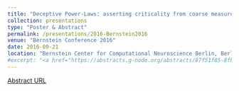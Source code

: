```yaml
---
title: "Deceptive Power-Laws: asserting criticality from coarse measures"
collection: presentations
type: "Poster & Abstract"
permalink: /presentations/2016-Bernstein2016
venue: "Bernstein Conference 2016"
date: 2016-09-21
location: "Bernstein Center for Computational Neuroscience Berlin, Berlin, DE"
#excerpt: "<a href="https://abstracts.g-node.org/abstracts/87f51f85-8fba-46c8-8868-0e6647a6111a">Event URL</a>"
---
```


[Abstract URL](https://abstracts.g-node.org/abstracts/87f51f85-8fba-46c8-8868-0e6647a6111a)
